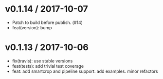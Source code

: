 
v0.1.14 / 2017-10-07
====================

  * Patch to build before publish. (#14)
  * feat(version): bump

v0.1.13 / 2017-10-06
====================

  * fix(travis): use stable versions
  * feat(tests): add trivial test coverage
  * feat: add smartcrop and pipeline support. add examples. minor refactors
